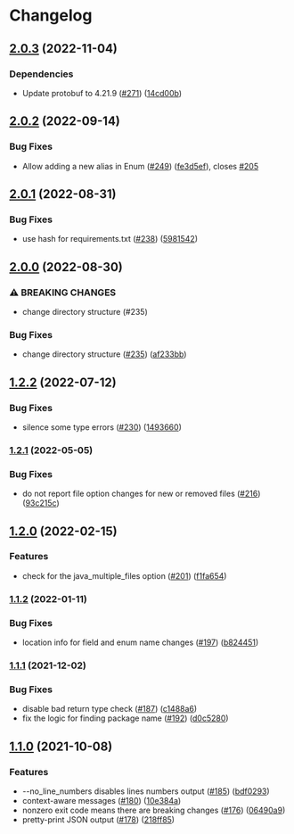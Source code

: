 # Changelog

## [2.0.3](https://github.com/googleapis/proto-breaking-change-detector/compare/v2.0.2...v2.0.3) (2022-11-04)


### Dependencies

* Update protobuf to 4.21.9 ([#271](https://github.com/googleapis/proto-breaking-change-detector/issues/271)) ([14cd00b](https://github.com/googleapis/proto-breaking-change-detector/commit/14cd00bf8a6b65093dfd4df123c9de8645ff1fc5))

## [2.0.2](https://github.com/googleapis/proto-breaking-change-detector/compare/v2.0.1...v2.0.2) (2022-09-14)


### Bug Fixes

* Allow adding a new alias in Enum ([#249](https://github.com/googleapis/proto-breaking-change-detector/issues/249)) ([fe3d5ef](https://github.com/googleapis/proto-breaking-change-detector/commit/fe3d5efc6b12de97cef47c7543686295120f9499)), closes [#205](https://github.com/googleapis/proto-breaking-change-detector/issues/205)

## [2.0.1](https://github.com/googleapis/proto-breaking-change-detector/compare/v2.0.0...v2.0.1) (2022-08-31)


### Bug Fixes

* use hash for requirements.txt ([#238](https://github.com/googleapis/proto-breaking-change-detector/issues/238)) ([5981542](https://github.com/googleapis/proto-breaking-change-detector/commit/598154208c216e4690205a0150fdccbef78e34e5))

## [2.0.0](https://github.com/googleapis/proto-breaking-change-detector/compare/v1.2.2...v2.0.0) (2022-08-30)


### ⚠ BREAKING CHANGES

* change directory structure (#235)

### Bug Fixes

* change directory structure ([#235](https://github.com/googleapis/proto-breaking-change-detector/issues/235)) ([af233bb](https://github.com/googleapis/proto-breaking-change-detector/commit/af233bbcfb7a9d904c0fdf6b69dade9e1f7e94fe))

## [1.2.2](https://github.com/googleapis/proto-breaking-change-detector/compare/v1.2.1...v1.2.2) (2022-07-12)


### Bug Fixes

* silence some type errors ([#230](https://github.com/googleapis/proto-breaking-change-detector/issues/230)) ([1493660](https://github.com/googleapis/proto-breaking-change-detector/commit/149366093b14f3c873799cf174d5bbdb04d6db0b))

### [1.2.1](https://github.com/googleapis/proto-breaking-change-detector/compare/v1.2.0...v1.2.1) (2022-05-05)


### Bug Fixes

* do not report file option changes for new or removed files ([#216](https://github.com/googleapis/proto-breaking-change-detector/issues/216)) ([93c215c](https://github.com/googleapis/proto-breaking-change-detector/commit/93c215ce0b73a7b29814fba5cf6fd54ea66b39bd))

## [1.2.0](https://github.com/googleapis/proto-breaking-change-detector/compare/v1.1.2...v1.2.0) (2022-02-15)


### Features

* check for the java_multiple_files option ([#201](https://github.com/googleapis/proto-breaking-change-detector/issues/201)) ([f1fa654](https://github.com/googleapis/proto-breaking-change-detector/commit/f1fa654ee63d9a2238d0483ded4b98a1416463de))

### [1.1.2](https://github.com/googleapis/proto-breaking-change-detector/compare/v1.1.1...v1.1.2) (2022-01-11)


### Bug Fixes

* location info for field and enum name changes ([#197](https://github.com/googleapis/proto-breaking-change-detector/issues/197)) ([b824451](https://github.com/googleapis/proto-breaking-change-detector/commit/b824451a908894bf9e4d9b424e4b205e74276f08))

### [1.1.1](https://www.github.com/googleapis/proto-breaking-change-detector/compare/v1.1.0...v1.1.1) (2021-12-02)


### Bug Fixes

* disable bad return type check ([#187](https://www.github.com/googleapis/proto-breaking-change-detector/issues/187)) ([c1488a6](https://www.github.com/googleapis/proto-breaking-change-detector/commit/c1488a6911829e051d92a3fde70bcb6a00f30bf3))
* fix the logic for finding package name ([#192](https://www.github.com/googleapis/proto-breaking-change-detector/issues/192)) ([d0c5280](https://www.github.com/googleapis/proto-breaking-change-detector/commit/d0c52809cd337f286d3c34944a4f89d81c136a67))

## [1.1.0](https://www.github.com/googleapis/proto-breaking-change-detector/compare/v1.0.2...v1.1.0) (2021-10-08)


### Features

* --no_line_numbers disables lines numbers output ([#185](https://www.github.com/googleapis/proto-breaking-change-detector/issues/185)) ([bdf0293](https://www.github.com/googleapis/proto-breaking-change-detector/commit/bdf02939b8b09c8c542a376c3825a1235c58dc8d))
* context-aware messages ([#180](https://www.github.com/googleapis/proto-breaking-change-detector/issues/180)) ([10e384a](https://www.github.com/googleapis/proto-breaking-change-detector/commit/10e384a32cb7329c4b3d7ad34103bfcd1082c2fa))
* nonzero exit code means there are breaking changes ([#176](https://www.github.com/googleapis/proto-breaking-change-detector/issues/176)) ([06490a9](https://www.github.com/googleapis/proto-breaking-change-detector/commit/06490a9118412b739a847227c1c4983f8418d0d8))
* pretty-print JSON output ([#178](https://www.github.com/googleapis/proto-breaking-change-detector/issues/178)) ([218ff85](https://www.github.com/googleapis/proto-breaking-change-detector/commit/218ff854ab923f377da640a6d3967ec0952fe644))
